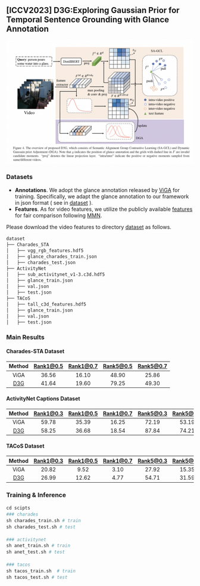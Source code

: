 ## [ICCV2023] D3G:Exploring Gaussian Prior for Temporal Sentence Grounding with Glance Annotation
![d3g](./images/D3G.jpg)

### Datasets
- **Annotations**. We adopt the glance annotation released by [ViGA](https://github.com/r-cui/ViGA) for training. Specifically, we adapt the glance annotation to our framework in json format ( see in [dataset](./dataset/) ).
- **Features**. As for video features, we utilize the publicly available [features](https://rochester.app.box.com/s/8znalh6y5e82oml2lr7to8s6ntab6mav) for fair comparison following [MMN](https://github.com/MCG-NJU/MMN).

Please download the video features to directory [dataset](./dataset/) as follows.
```
dataset
├── Charades_STA
│   ├── vgg_rgb_features.hdf5
│   ├── glance_charades_train.json
│   ├── charades_test.json
├── ActivityNet
│   ├── sub_activitynet_v1-3.c3d.hdf5
│   ├── glance_train.json
│   ├── val.json
│   ├── test.json
├── TACoS
│   ├── tall_c3d_features.hdf5
│   ├── glance_train.json
│   ├── val.json
│   ├── test.json
```
### Main Results
#### Charades-STA Dataset
| Method  | Rank1@0.5 | Rank1@0.7 | Rank5@0.5 | Rank5@0.7 |
| :-----: | :-------: | :-------: | :-------: | :-------: | 
|   ViGA  |   36.56   |   16.10   |   48.90   |   25.86   |     
|   [D3G](https://drive.google.com/drive/folders/1CJmWjf1Tf3fBuCQoi3HNHx8eYVcxyHrh)   |   41.64   |   19.60   |   79.25   |   49.30   |  

#### ActivityNet Captions Dataset

| Method  | Rank1@0.3 | Rank1@0.5 | Rank1@0.7 | Rank5@0.3 | Rank5@0.5 | Rank5@0.7 |
| :-----: | :-------: | :-------: | :-------: | :-------: | :-------: | :-------: |
|   ViGA  |   59.78   |   35.39   |   16.25   |   72.19   |   53.19   |   32.69   |
|   [D3G](https://drive.google.com/drive/folders/1CJmWjf1Tf3fBuCQoi3HNHx8eYVcxyHrh)   |   58.25   |   36.68   |   18.54   |   87.84   |   74.21   |   52.47   |

#### TACoS Dataset

| Method  | Rank1@0.3 | Rank1@0.5 | Rank1@0.7 | Rank5@0.3 | Rank5@0.5 | Rank5@0.7 |
| :-----: | :-------: | :-------: | :-------: | :-------: | :-------: | :-------: |
|   ViGA  |   20.82   |   9.52    |   3.10    |   27.92   |   15.35   |   6.10    |
|   [D3G](https://drive.google.com/drive/folders/1CJmWjf1Tf3fBuCQoi3HNHx8eYVcxyHrh)  |   26.99   |   12.62   |   4.77    |   54.71   |   31.59   |   12.10   |

### Training & Inference
```py
cd scipts 
### charades 
sh charades_train.sh # train 
sh charades_test.sh # test 

### activitynet
sh anet_train.sh # train 
sh anet_test.sh # test 

### tacos 
sh tacos_train.sh  # train 
sh tacos_test.sh # test 
```

###
